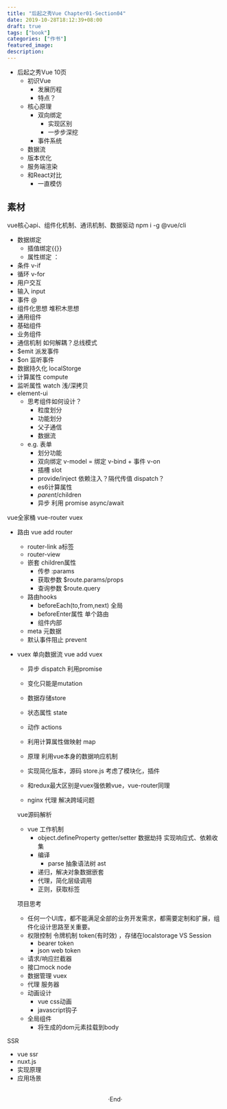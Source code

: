```yaml
---
title: "后起之秀Vue Chapter01-Section04"
date: 2019-10-28T18:12:39+08:00
draft: true
tags: ["book"]
categories: ["作书"]
featured_image: 
description: 
---
```


- 后起之秀Vue 10页
  - 初识Vue
    - 发展历程
    - 特点？
  - 核心原理
    - 双向绑定
      - 实现区别
      - 一步步深挖
    - 事件系统
  - 数据流
  - 版本优化
  - 服务端渲染
  - 和React对比
    - 一直模仿

## 素材

vue核心api、组件化机制、通讯机制、数据驱动 npm i -g @vue/cli

- 数据绑定
  - 插值绑定{{}}
  - 属性绑定 ：
- 条件 v-if
- 循环 v-for
- 用户交互
 - 输入 input 
 - 事件 @
- 组件化思想 堆积木思想
 - 通用组件
 - 基础组件
 - 业务组件
- 通信机制 如何解耦？总线模式
 - $emit 派发事件
 - $on 监听事件
- 数据持久化 localStorge
- 计算属性 compute
- 监听属性 watch 浅/深拷贝
- element-ui 
  - 思考组件如何设计？
    - 粒度划分
    - 功能划分
    - 父子通信
    - 数据流
  - e.g. 表单
    - 划分功能
    - 双向绑定 v-model = 绑定 v-bind + 事件 v-on
    - 插槽 slot
    - provide/inject 依赖注入？隔代传值 dispatch？
    - es6计算属性
    - $parent/$children
    - 异步 利用 promise async/await
  
vue全家桶 vue-router vuex

- 路由 vue add router
  - router-link a标签
  - router-view
  - 嵌套 children属性
    - 传参 :params
    - 获取参数 $route.params/props
    - 查询参数 $route.query
  - 路由hooks 
    - beforeEach(to,from,next) 全局
    - beforeEnter属性 单个路由
    - 组件内部
  - meta 元数据
  - 默认事件阻止 prevent

- vuex 单向数据流 vue add vuex
  - 异步 dispatch 利用promise
  - 变化只能是mutation
  - 数据存储store
  - 状态属性 state
  - 动作 actions
  - 利用计算属性做映射 map
  - 原理 利用vue本身的数据响应机制
  - 实现简化版本，源码 store.js 考虑了模块化，插件
  - 和redux最大区别是vuex强依赖vue，vue-router同理

  - nginx 代理  解决跨域问题

  vue源码解析

  - vue 工作机制
    - object.defineProperty getter/setter 数据劫持 实现响应式、依赖收集
    - 编译
      - parse 抽象语法树 ast
    - 递归，解决对象数据嵌套
    - 代理，简化层级调用
    - 正则，获取标签

  项目思考
  - 任何一个UI库，都不能满足全部的业务开发需求，都需要定制和扩展，组件化设计思路至关重要。
  - 权限控制 令牌机制 token(有时效) ，存储在localstorage VS Session
    - bearer token
    - json web token
  - 请求/响应拦截器 
  - 接口mock node
  - 数据管理 vuex
  - 代理 服务器
  - 动画设计
    - vue css动画 
    - javascript钩子
  - 全局组件
    - 将生成的dom元素挂载到body

SSR
  - vue ssr
  - nuxt.js
  - 实现原理
  - 应用场景

  


<br>

<center>  ·End·  </center>